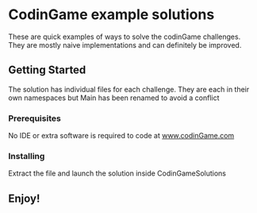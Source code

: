 # CodinGame example solutions

These are quick examples of ways to solve the codinGame challenges. They are mostly naive implementations and can definitely be improved.

## Getting Started

The solution has individual files for each challenge. They are each in their own namespaces but Main has been renamed to avoid a conflict

### Prerequisites

No IDE or extra software is required to code at www.codinGame.com


### Installing

Extract the file and launch the solution inside CodinGameSolutions

## Enjoy!

